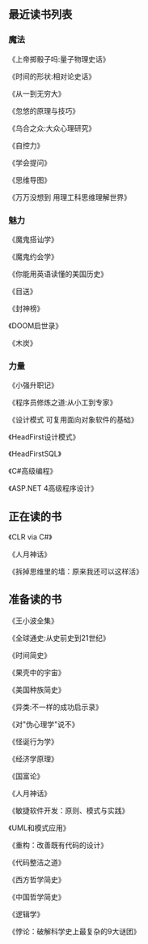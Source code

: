 ## 最近读书列表
### 魔法
《上帝掷骰子吗:量子物理史话》

《时间的形状:相对论史话》

《从一到无穷大》

《忽悠的原理与技巧》

《乌合之众:大众心理研究》

《自控力》

《学会提问》

《思维导图》

《万万没想到 用理工科思维理解世界》
### 魅力
《魔鬼搭讪学》

《魔鬼约会学》

《你能用英语读懂的美国历史》

《目送》

《封神榜》

《DOOM启世录》

《木炭》
### 力量
《小强升职记》

《程序员修炼之道:从小工到专家》

《设计模式 可复用面向对象软件的基础》

《HeadFirst设计模式》

《HeadFirstSQL》

《C#高级编程》

《ASP.NET 4高级程序设计》

## 正在读的书
《CLR via C#》

《人月神话》

《拆掉思维里的墙：原来我还可以这样活》
## 准备读的书
《王小波全集》

《全球通史:从史前史到21世纪》

《时间简史》

《果壳中的宇宙》

《美国种族简史》

《异类:不一样的成功启示录》

《对"伪心理学"说不》

《怪诞行为学》

《经济学原理》

《国富论》

《人月神话》

《敏捷软件开发：原则、模式与实践》

《UML和模式应用》

《重构：改善既有代码的设计》

《代码整洁之道》

《西方哲学简史》

《中国哲学简史》

《逻辑学》

《悖论：破解科学史上最复杂的9大谜团》